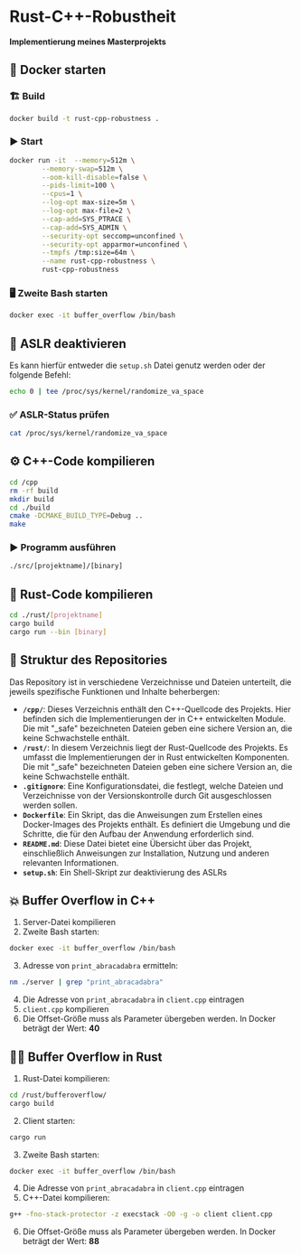 # Rust-C++-Robustheit

**Implementierung meines Masterprojekts**

## 🚀 Docker starten

### 🏗 Build

```sh
docker build -t rust-cpp-robustness .
```

### ▶ Start

```sh
docker run -it  --memory=512m \
        --memory-swap=512m \
        --oom-kill-disable=false \
        --pids-limit=100 \
        --cpus=1 \
        --log-opt max-size=5m \
        --log-opt max-file=2 \
        --cap-add=SYS_PTRACE \
        --cap-add=SYS_ADMIN \
        --security-opt seccomp=unconfined \
        --security-opt apparmor=unconfined \
        --tmpfs /tmp:size=64m \
        --name rust-cpp-robustness \
        rust-cpp-robustness
```

### 🖥 Zweite Bash starten

```sh
docker exec -it buffer_overflow /bin/bash
```

## 🔧 ASLR deaktivieren

Es kann hierfür entweder die `setup.sh` Datei genutz werden oder der folgende Befehl:

```sh
echo 0 | tee /proc/sys/kernel/randomize_va_space
```

### ✅ ASLR-Status prüfen

```sh
cat /proc/sys/kernel/randomize_va_space
```

## ⚙ C++-Code kompilieren

```sh
cd /cpp
rm -rf build
mkdir build
cd ./build
cmake -DCMAKE_BUILD_TYPE=Debug ..    
make
```

### ▶ Programm ausführen

```sh
./src/[projektname]/[binary]
```

## 🦀 Rust-Code kompilieren

```sh
cd ./rust/[projektname]
cargo build
cargo run --bin [binary]
```

## 📂 Struktur des Repositories

Das Repository ist in verschiedene Verzeichnisse und Dateien unterteilt, die jeweils spezifische Funktionen und Inhalte beherbergen:

- **`/cpp/`**: Dieses Verzeichnis enthält den C++-Quellcode des Projekts. Hier befinden sich die Implementierungen der in C++ entwickelten Module. Die mit "_safe" bezeichneten Dateien geben eine sichere Version an, die keine Schwachstelle enthält.
- **`/rust/`**: In diesem Verzeichnis liegt der Rust-Quellcode des Projekts. Es umfasst die Implementierungen der in Rust entwickelten Komponenten. Die mit "_safe" bezeichneten Dateien geben eine sichere Version an, die keine Schwachstelle enthält.
- **`.gitignore`**: Eine Konfigurationsdatei, die festlegt, welche Dateien und Verzeichnisse von der Versionskontrolle durch Git ausgeschlossen werden sollen.
- **`Dockerfile`**: Ein Skript, das die Anweisungen zum Erstellen eines Docker-Images des Projekts enthält. Es definiert die Umgebung und die Schritte, die für den Aufbau der Anwendung erforderlich sind.
- **`README.md`**: Diese Datei bietet eine Übersicht über das Projekt, einschließlich Anweisungen zur Installation, Nutzung und anderen relevanten Informationen.
- **`setup.sh`**: Ein Shell-Skript zur deaktivierung des ASLRs


## 💥 Buffer Overflow in C++

1. Server-Datei kompilieren
2. Zweite Bash starten:

```sh
docker exec -it buffer_overflow /bin/bash
```

3. Adresse von `print_abracadabra` ermitteln:

```sh
nm ./server | grep "print_abracadabra"
```

4. Die Adresse von `print_abracadabra` in `client.cpp` eintragen
5. `client.cpp` kompilieren
6. Die Offset-Größe muss als Parameter übergeben werden. In Docker beträgt der Wert: **40**

## 🦀💥 Buffer Overflow in Rust

1. Rust-Datei kompilieren:

```sh
cd /rust/bufferoverflow/
cargo build
```

2. Client starten:

```sh
cargo run
```

3. Zweite Bash starten:

```sh
docker exec -it buffer_overflow /bin/bash
```

4. Die Adresse von `print_abracadabra` in `client.cpp` eintragen
5. C++-Datei kompilieren:

```sh
g++ -fno-stack-protector -z execstack -O0 -g -o client client.cpp
```

6. Die Offset-Größe muss als Parameter übergeben werden. In Docker beträgt der Wert: **88**

